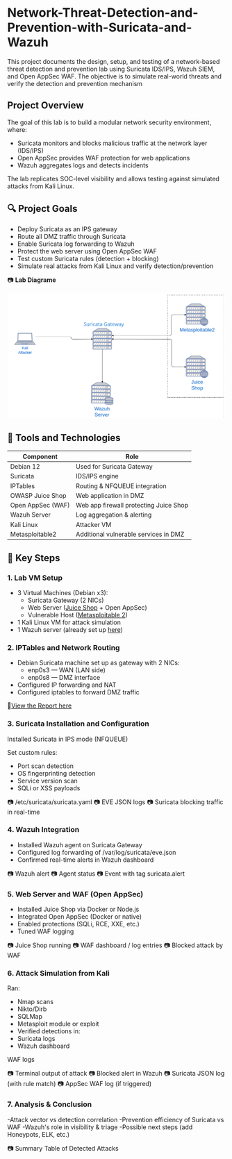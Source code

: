 # Network-Threat-Detection-and-Prevention-with-Suricata-and-Wazuh

This project documents the design, setup, and testing of a network-based threat detection and prevention lab using Suricata IDS/IPS, Wazuh SIEM, and Open AppSec WAF. The objective is to simulate real-world threats and verify the detection and prevention mechanism

## Project Overview
The goal of this lab is to build a modular network security environment, where:

- Suricata monitors and blocks malicious traffic at the network layer (IDS/IPS)
- Open AppSec provides WAF protection for web applications
- Wazuh aggregates logs and detects incidents

The lab replicates SOC-level visibility and allows testing against simulated attacks from Kali Linux.

## 🔍 Project Goals  

- Deploy Suricata as an IPS gateway
- Route all DMZ traffic through Suricata
- Enable Suricata log forwarding to Wazuh
- Protect the web server using Open AppSec WAF
- Test custom Suricata rules (detection + blocking)
- Simulate real attacks from Kali Linux and verify detection/prevention

📷 **Lab Diagrame** 

![Diagrame](images/diagrame.png) 
  
## 🧪 Tools and Technologies

| Component         | Role                                   |
| ----------------- | -------------------------------------- |
| Debian 12         | Used for Suricata Gateway              |
| Suricata          | IDS/IPS engine                         |
| IPTables          | Routing & NFQUEUE integration          |
| OWASP Juice Shop  | Web application in DMZ                 |
| Open AppSec (WAF) | Web app firewall protecting Juice Shop |
| Wazuh Server      | Log aggregation & alerting             |
| Kali Linux        | Attacker VM                            |
| Metasploitable2   | Additional vulnerable services in DMZ  |

## 🧩 Key Steps

### 1. Lab VM Setup
- 3 Virtual Machines (Debian x3):
  - Suricata Gateway (2 NICs)
  - Web Server ([Juice Shop](https://github.com/juice-shop/juice-shop) + Open AppSec)
  - Vulnerable Host ([Metasploitable 2](https://sourceforge.net/projects/metasploitable/))
- 1 Kali Linux VM for attack simulation
- 1 Wazuh server (already set up [here](https://github.com/Apelsyn582/Wazuh-SIEM-Home-Lab-Detection-of-Suspicious-Activities/edit/main/README.md#1-wazuh-server-setup))

### 2. IPTables and Network Routing
- Debian Suricata machine set up as gateway with 2 NICs:
  - enp0s3 — WAN (LAN side)
  - enp0s8 — DMZ interface
- Configured IP forwarding and NAT
- Configured iptables to forward DMZ traffic

📄[View the Report here](https://github.com/Apelsyn582/Network-Threat-Detection-and-Prevention-with-Suricata-and-Wazuh/blob/main/Full%20Step-by-Step%20Instruction%20for%20step%202.pdf)

### 3. Suricata Installation and Configuration
Installed Suricata in IPS mode (NFQUEUE)

Set custom rules:
- Port scan detection
- OS fingerprinting detection
- Service version scan
- SQLi or XSS payloads

📷 /etc/suricata/suricata.yaml
📷 EVE JSON logs
📷 Suricata blocking traffic in real-time

### 4. Wazuh Integration
- Installed Wazuh agent on Suricata Gateway
- Configured log forwarding of /var/log/suricata/eve.json
- Confirmed real-time alerts in Wazuh dashboard

📷 Wazuh alert
📷 Agent status
📷 Event with tag suricata.alert

### 5. Web Server and WAF (Open AppSec)

- Installed Juice Shop via Docker or Node.js
- Integrated Open AppSec (Docker or native)
- Enabled protections (SQLi, RCE, XXE, etc.)
- Tuned WAF logging

📷 Juice Shop running
📷 WAF dashboard / log entries
📷 Blocked attack by WAF

### 6. Attack Simulation from Kali
Ran:
- Nmap scans
- Nikto/Dirb
- SQLMap
- Metasploit module or exploit
- Verified detections in:
- Suricata logs
- Wazuh dashboard

WAF logs

📷 Terminal output of attack
📷 Blocked alert in Wazuh
📷 Suricata JSON log (with rule match)
📷 AppSec WAF log (if triggered)

### 7. Analysis & Conclusion
-Attack vector vs detection correlation
-Prevention efficiency of Suricata vs WAF
-Wazuh's role in visibility & triage
-Possible next steps (add Honeypots, ELK, etc.)

📷 Summary Table of Detected Attacks
